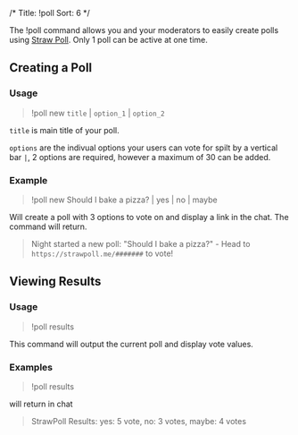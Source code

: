 /*
Title: !poll
Sort: 6
*/

The !poll command allows you and your moderators to easily create polls using [Straw Poll](https://strawpoll.me/). Only 1 poll can be active at one time.

## Creating a Poll

### Usage

> !poll new `title` | `option_1` | `option_2`

`title` is main title of your poll.

`options` are the indivual options your users can vote for spilt by a vertical bar `|`, 2 options are required, however a maximum of 30 can be added.

### Example

> !poll new Should I bake a pizza? | yes | no | maybe

Will create a poll with 3 options to vote on and display a link in the chat. The command will return.

> Night started a new poll: "Should I bake a pizza?" - Head to `https://strawpoll.me/#######` to vote!

## Viewing Results

### Usage

> !poll results

This command will output the current poll and display vote values.

### Examples

> !poll results

will return in chat

> StrawPoll Results: yes: 5 vote, no: 3 votes, maybe: 4 votes